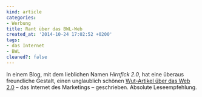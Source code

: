 ```yaml
---
kind: article
categories:
- Werbung
title: Rant über das BWL-Web
created_at: '2014-10-24 17:02:52 +0200'
tags:
- das Internet
- BWL
cleaned?: false
---
```


In einem Blog, mit dem lieblichen Namen *Hirnfick 2.0*, hat eine
über­aus freundliche Gestalt, einen unglaublich schönen [Wut-Artikel
über das Web
2.0](http://tuxproject.de/blog/2014/10/tore-zum-mistmachweb/ "Tore zum Mistmachweb")
– das Internet des Marketings – geschrieben. Absolute Leseempfehlung.
